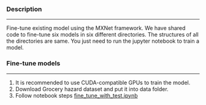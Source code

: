### Description
---
 Fine-tune existing model using the MXNet framework. We have shared code to fine-tune six models in six different directories. The structures of all the directories are same. You just need to run the jupyter notebook to train a model. 

### Fine-tune models
---
1. It is recommended to use CUDA-compatible GPUs to train the model.
2. Download Grocery hazard dataset and put it into data folder. 
3. Follow notebook steps [fine_tune_with_test.ipynb](https://github.com/sarwarmurshed/supermarket_hazard_detection/blob/master/fine-tune_existing_models/fine-tune_googlenet/fine_tune_with_test.ipynb)

